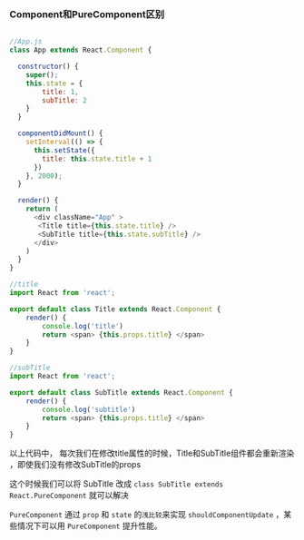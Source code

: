 ### Component和PureComponent区别

```javascript

//App.js
class App extends React.Component {

  constructor() {
    super();
    this.state = {
        title: 1,
        subTitle: 2
    }
  }

  componentDidMount() {
    setInterval(() => {
      this.setState({
        title: this.state.title + 1
      })
    }, 2000);
  }

  render() {
    return (
      <div className="App" >
       <Title title={this.state.title} />
       <SubTitle title={this.state.subTitle} />
      </div>
    )
  }
}

//title
import React from 'react';

export default class Title extends React.Component {
    render() {
        console.log('title')
        return <span> {this.props.title} </span>
    }
}

//subTitle
import React from 'react';

export default class SubTitle extends React.Component {
    render() {
        console.log('subtitle')
        return <span> {this.props.title} </span>
    }
}

```

以上代码中， 每次我们在修改title属性的时候，Title和SubTitle组件都会重新渲染 ，即使我们没有修改SubTitle的props

这个时候我们可以将 SubTitle 改成  ` class SubTitle extends React.PureComponent ` 就可以解决

`PureComponent` 通过 `prop` 和 `state` 的`浅比较`来实现 `shouldComponentUpdate` ，某些情况下可以用 `PureComponent` 提升性能。